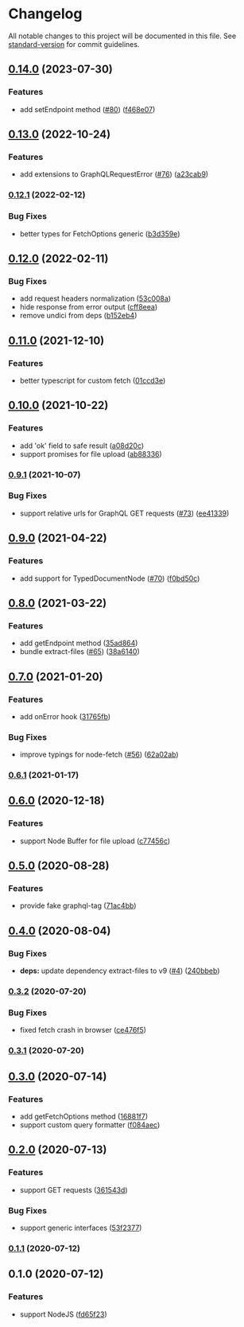 # Changelog

All notable changes to this project will be documented in this file. See [standard-version](https://github.com/conventional-changelog/standard-version) for commit guidelines.

## [0.14.0](https://github.com/lynxtaa/awesome-graphql-client/compare/v0.13.0...v0.14.0) (2023-07-30)


### Features

* add setEndpoint method ([#80](https://github.com/lynxtaa/awesome-graphql-client/issues/80)) ([f468e07](https://github.com/lynxtaa/awesome-graphql-client/commit/f468e070a48fabd2fe7d7737708f5aa0e8be2ca0))

## [0.13.0](https://github.com/lynxtaa/awesome-graphql-client/compare/v0.12.1...v0.13.0) (2022-10-24)


### Features

* add extensions to GraphQLRequestError ([#76](https://github.com/lynxtaa/awesome-graphql-client/issues/76)) ([a23cab9](https://github.com/lynxtaa/awesome-graphql-client/commit/a23cab93daf18364be2fe762072dc9f5000068ef))

### [0.12.1](https://github.com/lynxtaa/awesome-graphql-client/compare/v0.12.0...v0.12.1) (2022-02-12)


### Bug Fixes

* better types for FetchOptions generic ([b3d359e](https://github.com/lynxtaa/awesome-graphql-client/commit/b3d359eab47264b2e606cdaf18642ed8324dd2a5))

## [0.12.0](https://github.com/lynxtaa/awesome-graphql-client/compare/v0.11.0...v0.12.0) (2022-02-11)


### Bug Fixes

* add request headers normalization ([53c008a](https://github.com/lynxtaa/awesome-graphql-client/commit/53c008a11c4ce0138ccfbb2ef0ccba522a7566b7))
* hide response from error output ([cff8eea](https://github.com/lynxtaa/awesome-graphql-client/commit/cff8eea568d85426d2be5802d4e65dde8bd47beb))
* remove undici from deps ([b152eb4](https://github.com/lynxtaa/awesome-graphql-client/commit/b152eb4a1cf6939368850ba5d406bad309e39c8c))

## [0.11.0](https://github.com/lynxtaa/awesome-graphql-client/compare/v0.10.0...v0.11.0) (2021-12-10)


### Features

* better typescript for custom fetch ([01ccd3e](https://github.com/lynxtaa/awesome-graphql-client/commit/01ccd3eebf00b05ac72ae46d1ff2f204f148c4f9))

## [0.10.0](https://github.com/lynxtaa/awesome-graphql-client/compare/v0.9.1...v0.10.0) (2021-10-22)


### Features

* add 'ok' field to safe result ([a08d20c](https://github.com/lynxtaa/awesome-graphql-client/commit/a08d20c9601b1ef61412893475638e5653b13a07))
* support promises for file upload ([ab88336](https://github.com/lynxtaa/awesome-graphql-client/commit/ab8833650ed97619410b09a8759a452920288b22))

### [0.9.1](https://github.com/lynxtaa/awesome-graphql-client/compare/v0.9.0...v0.9.1) (2021-10-07)


### Bug Fixes

* support relative urls for GraphQL GET requests ([#73](https://github.com/lynxtaa/awesome-graphql-client/issues/73)) ([ee41339](https://github.com/lynxtaa/awesome-graphql-client/commit/ee41339667eba7a7626e7d3de84e29ef00ab160f))

## [0.9.0](https://github.com/lynxtaa/awesome-graphql-client/compare/v0.8.0...v0.9.0) (2021-04-22)


### Features

* add support for TypedDocumentNode ([#70](https://github.com/lynxtaa/awesome-graphql-client/issues/70)) ([f0bd50c](https://github.com/lynxtaa/awesome-graphql-client/commit/f0bd50c374d66ba5e0e807f3e86c163c820c1f0b))

## [0.8.0](https://github.com/lynxtaa/awesome-graphql-client/compare/v0.7.0...v0.8.0) (2021-03-22)


### Features

* add getEndpoint method ([35ad864](https://github.com/lynxtaa/awesome-graphql-client/commit/35ad8641ec7e6cbd94ef758707350d11afcd187b))
* bundle extract-files ([#65](https://github.com/lynxtaa/awesome-graphql-client/issues/65)) ([38a6140](https://github.com/lynxtaa/awesome-graphql-client/commit/38a6140fd9a6e76c9aa49f3ba059cb676f326f69))

## [0.7.0](https://github.com/lynxtaa/awesome-graphql-client/compare/v0.6.1...v0.7.0) (2021-01-20)


### Features

* add onError hook ([31765fb](https://github.com/lynxtaa/awesome-graphql-client/commit/31765fb5adbc05df8de4f6051b2a22d3359277a8))


### Bug Fixes

* improve typings for node-fetch ([#56](https://github.com/lynxtaa/awesome-graphql-client/issues/56)) ([62a02ab](https://github.com/lynxtaa/awesome-graphql-client/commit/62a02ab703db73dfa0332897af794e368912af82))

### [0.6.1](https://github.com/lynxtaa/awesome-graphql-client/compare/v0.6.0...v0.6.1) (2021-01-17)

## [0.6.0](https://github.com/lynxtaa/awesome-graphql-client/compare/v0.5.0...v0.6.0) (2020-12-18)


### Features

* support Node Buffer for file upload ([c77456c](https://github.com/lynxtaa/awesome-graphql-client/commit/c77456cf929a551639b4c049c4ec798512bb167b))

## [0.5.0](https://github.com/lynxtaa/awesome-graphql-client/compare/v0.4.0...v0.5.0) (2020-08-28)


### Features

* provide fake graphql-tag ([71ac4bb](https://github.com/lynxtaa/awesome-graphql-client/commit/71ac4bb8656833a2b668f82717ae7914386ea05f))

## [0.4.0](https://github.com/lynxtaa/awesome-graphql-client/compare/v0.3.2...v0.4.0) (2020-08-04)


### Bug Fixes

* **deps:** update dependency extract-files to v9 ([#4](https://github.com/lynxtaa/awesome-graphql-client/issues/4)) ([240bbeb](https://github.com/lynxtaa/awesome-graphql-client/commit/240bbebc6efdec712d27ccfbbd6a8e77f57489c9))

### [0.3.2](https://github.com/lynxtaa/awesome-graphql-client/compare/v0.3.1...v0.3.2) (2020-07-20)


### Bug Fixes

* fixed fetch crash in browser ([ce476f5](https://github.com/lynxtaa/awesome-graphql-client/commit/ce476f5f0259bd7221a26508d4bf042a5bb58e69))

### [0.3.1](https://github.com/lynxtaa/awesome-graphql-client/compare/v0.3.0...v0.3.1) (2020-07-20)

## [0.3.0](https://github.com/lynxtaa/awesome-graphql-client/compare/v0.2.0...v0.3.0) (2020-07-14)


### Features

* add getFetchOptions method ([16881f7](https://github.com/lynxtaa/awesome-graphql-client/commit/16881f72c7a1f1f6ab441ac288d67999bb34ed8d))
* support custom query formatter ([f084aec](https://github.com/lynxtaa/awesome-graphql-client/commit/f084aece575a84d8d30539de28a22c4891e9dee9))

## [0.2.0](https://github.com/lynxtaa/awesome-graphql-client/compare/v0.1.1...v0.2.0) (2020-07-13)


### Features

* support GET requests ([361543d](https://github.com/lynxtaa/awesome-graphql-client/commit/361543db85595802fffa0bf96e235d8cc10240f1))


### Bug Fixes

* support generic interfaces ([53f2377](https://github.com/lynxtaa/awesome-graphql-client/commit/53f2377a2ae5e4a8b1ab31b4afba4367175d6307))

### [0.1.1](https://github.com/lynxtaa/awesome-graphql-client/compare/v0.1.0...v0.1.1) (2020-07-12)

## 0.1.0 (2020-07-12)


### Features

* support NodeJS ([fd65f23](https://github.com/lynxtaa/awesome-graphql-client/commit/fd65f23841f7142c29f34e36f04d544b7e57ca38))
